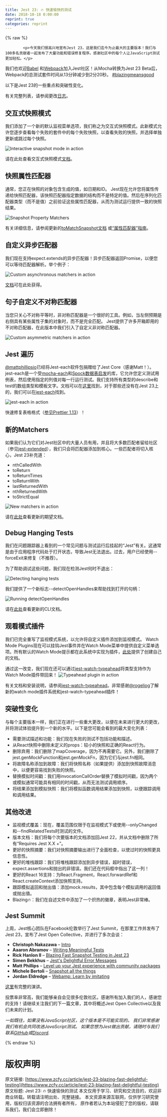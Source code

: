 ```yaml
---
title: Jest 23: 🔥 快速愉快的测试 
date: 2018-10-18 0:00:00
reprint: true
categories: reprint
---
```


{% raw %}

            <p>今天我们很高兴地宣布Jest 23，这是我们迄今为止最大的主要版本！我们与100多名贡献者一起发布了大量功能和错误修复程序。感谢社区中的每个人让JavaScript测试更加轻松。</p>
<p>我们也欢迎<a href="https://babeljs.io/">Babel</a> 和<a href="https://webpack.js.org/">Webpack</a>加入Jest社区！从Mocha转换为Jest 23 Beta后，Webpack的总测试套件时间从13分钟减少到2分20秒。 <a href="https://twitter.com/search?q=%23blazingmeansgood">#blazingmeansgood</a></p>
<p>以下是Jest 23的一些重点和突破性变化。</p>
<p>有关完整列表，请参阅更改<a href="https://github.com/facebook/jest/blob/master/CHANGELOG.md">日志</a>。</p>
<h2><a href="https://jestjs.io/blog/2018/05/29/jest-23-blazing-fast-delightful-testing.html/#interactive-snapshot-mode"></a>交互式快照模式</h2>
<p>我们添加了一个新的默认监视菜单选项，我们称之为交互式快照模式。此新模式允许您逐步查看每个失败的套件中的每个失败快照，以查看失败的快照，并选择单独更新或跳过每个快照。</p>
<p><img src="https://p0.ssl.qhimg.com/t01eb06812b698ab850.gif" alt="Interactive snapshot mode in action"></p>
<p>请在此处查看交互式快照模式<a href="https://jestjs.io/docs/en/snapshot-testing.html#interactive-snapshot-mode">文档</a>。</p>
<h2><a href="https://jestjs.io/blog/2018/05/29/jest-23-blazing-fast-delightful-testing.html/#snapshot-property-matchers"></a>快照属性匹配器</h2>
<p>通常，您正在快照的对象包含生成的值，如日期和ID。 Jest现在允许您将属性传递给快照匹配器，该快照匹配器指定数据的结构而不是特定的值。然后在序列化匹配器类型（而不是值）之前验证这些属性匹配器，从而为测试运行提供一致的快照结果。</p>
<p><img src="https://p0.ssl.qhimg.com/t010da504eae83c26be.png" alt="Snapshot Property Matchers"></p>
<p>有关详细信息，请参阅更新的<a href="https://jestjs.io/docs/en/expect.html#tomatchsnapshotpropertymatchers-snapshotname">toMatchSnapshot文档</a> 或<a href="https://jestjs.io/docs/en/snapshot-testing.html#property-matchers">“属性匹配器”指南</a>。</p>
<h2><a href="https://jestjs.io/blog/2018/05/29/jest-23-blazing-fast-delightful-testing.html/#custom-asynchronous-matchers"></a>自定义异步匹配器</h2>
<p>我们现在支持expect.extends的异步匹配器！异步匹配器返回Promise，以便您可以等待匹配器解析。举个例子：</p>
<p><img src="https://p0.ssl.qhimg.com/t016277f085644d0e05.png" alt="Custom asynchronous matchers in action"></p>
<p><a href="https://jestjs.io/docs/en/expect.html#expectextendmatchers">文档</a>可在此处获得。</p>
<h2><a href="https://jestjs.io/blog/2018/05/29/jest-23-blazing-fast-delightful-testing.html/#custom-asymmetric-matchers"></a>句子自定义不对称匹配器</h2>
<p>当您只关心不对称平等时，非对称匹配器是一个很好的工具。例如，当左侧预期是右侧具有某些属性子集的对象时，而不是完全匹配。 Jest提供了许多开箱即用的不对称匹配器，在此版本中我们引入了自定义非对称匹配器。</p>
<p><img src="https://p0.ssl.qhimg.com/t013b317c71da1fef99.png" alt="Custom asymmetric matchers in action"></p>
<h2><a href="https://jestjs.io/blog/2018/05/29/jest-23-blazing-fast-delightful-testing.html/#jest-each"></a>Jest 遍历</h2>
<p><a href="https://twitter.com/mattphillipsio">@mattphillipsio</a>已经将Jest-each软件包捐赠给了Jest Core（感谢Matt！）。 jest-each是一个受<a href="https://yarnpkg.com/en/package/mocha-each">mocha-each</a>和<a href="http://spockframework.org/spock/docs/1.1/data_driven_testing.html#data-tables">Spock数据表启发</a>的库，它允许您定义测试用例表，然后使用指定的列值对每一行运行测试。我们支持所有类型的describe和test的数组类型和模板文字。文档可以在<a href="https://jestjs.io/docs/en/api.html#testeachtable-name-fn">这里</a>找到，对于那些还没有在Jest 23上的，我们可以在<a href="https://yarnpkg.com/en/package/jest-each">jest-each</a>找到。 </p>
<p><img src="https://p0.ssl.qhimg.com/t016e41c999f92902fc.png" alt="jest-each in action"></p>
<p>快速修复表格格式（<a href="https://prettier.io/blog/2018/05/23/1.13.0.html#format-new-describeeach-table-in-jest-23-4423-by-ikatyang">参见Prettier 1.13</a>）！</p>
<h2><a href="https://jestjs.io/blog/2018/05/29/jest-23-blazing-fast-delightful-testing.html/#new-matchers"></a>新的Matchers</h2>
<p>如果我们认为它们对Jest社区中的大量人员有用，并且将大多数匹配者留给社区（参见<a href="https://yarnpkg.com/en/package/jest-extended">jest-extended</a>），我们只会将匹配器添加到核心。一些匹配者将切入核心，Jest 23补充道：</p>
<ul>
<li>nthCalledWith</li>
<li>toReturn</li>
<li>toReturnTimes</li>
<li>toReturnWith</li>
<li>lastReturnedWith</li>
<li>nthReturnedWith</li>
<li>toStrictEqual</li>
</ul>
<p><img src="https://p0.ssl.qhimg.com/t01ffcbf28f2f2845f5.png" alt="New matchers in action"></p>
<p>请在<a href="https://jestjs.io/docs/en/expect.html">此处</a>查看更新的期望文档。</p>
<h2><a href="https://jestjs.io/blog/2018/05/29/jest-23-blazing-fast-delightful-testing.html/#debug-hanging-tests"></a>Debug Hanging Tests</h2>
<p>我们在问题跟踪器上看到的一个常见问题与测试运行后挂起的“Jest”有关。这通常是由于应用程序代码处于打开状态，导致Jest无法退出。过去，用户已经使用--forceExit来修复（不推荐）。</p>
<p>为了帮助调试这些问题，我们现在检测Jest何时不退出：</p>
<p><img src="https://p0.ssl.qhimg.com/t01f61202230f1d9047.png" alt="Detecting hanging tests"></p>
<p>我们提供了一个新标志--detectOpenHandles来帮助找到打开的句柄：</p>
<p><img src="https://p0.ssl.qhimg.com/t01786f640c153c3f13.png" alt="Running detectOpenHandles"></p>
<p>请在<a href="https://jestjs.io/docs/en/cli.html#detectopenhandles">此处</a>查看更新的CLI文档。</p>
<h2><a href="https://jestjs.io/blog/2018/05/29/jest-23-blazing-fast-delightful-testing.html/#watch-mode-plugins"></a>观看模式插件</h2>
<p>我们已完全重写了监视模式系统，以允许将自定义插件添加到监视模式。 Watch Mode Plugins现在可以挂钩Jest事件并在Watch Mode菜单中提供自定义菜单选项。所有默认的Watch Mode提示都在此系统中实现为插件，<a href="https://jestjs.io/docs/en/watch-plugins.html">此处</a>提供了创建自己的文档。</p>
<p>通过这一改变，我们现在还可以通过<a href="https://yarnpkg.com/en/package/jest-watch-typeahead">jest-watch-typeahead</a>将类型支持作为Watch Mode插件带回来！
<img src="https://p0.ssl.qhimg.com/t018dbad6d31b47b1fd.gif" alt="Typeahead plugin in action"></p>
<p>有关文档和安装说明，请参阅<a href="https://github.com/jest-community/jest-watch-typeahead">jest-watch-typeahead</a>。非常感谢<a href="https://twitter.com/rogeliog">@rogeliog</a>了解新的watch mode插件系统和jest-watch-typeahead插件！</p>
<h2><a href="https://jestjs.io/blog/2018/05/29/jest-23-blazing-fast-delightful-testing.html/#breaking-changes"></a>突破性变化</h2>
<p>与每个主要版本一样，我们正在进行一些重大更改，以便在未来进行更大的更改，并将测试体验提升到一个新的水平。以下是您可能会看到的最大变化列表：</p>
<ul>
<li>需要测试描述和功能：我们现在失败的测试不包括功能和描述。</li>
<li>从React快照中删除未定义的props：较小的快照和正确的React行为。</li>
<li>删除弃用：我们删除了mapCoverage，因为不再需要它。另外，我们删除了jest.genMockFunction和jest.genMockFn，因为它们与jest.fn相同。</li>
<li>将故障名称添加到故障：我们将快照名称（如果提供）添加到快照故障消息中，以便更容易找到失败的快照。</li>
<li>替换模拟时间戳：我们用invocationCallOrder替换了模拟时间戳，因为两个或模拟通常可能具有相同的时间戳，从而无法测试调用顺序。</li>
<li>将结果添加到模拟快照：我们将模拟函数调用结果添加到快照，以便跟踪调用和调用结果。</li>
</ul>
<h2><a href="https://jestjs.io/blog/2018/05/29/jest-23-blazing-fast-delightful-testing.html/#other-improvements"></a>其他改进</h2>
<ul>
<li>监视模式覆盖：现在，覆盖范围仅限于在监视模式下或使用--onlyChanged和--findRelatedTests时测试的文件。</li>
<li>版本文档：我们将每个次要版本的文档添加回Jest 22，并从文档中删除了所有“Requires Jest X.X +”。</li>
<li>更好的快照摘要：我们对快照摘要输出进行了全面检查，以使过时的快照更具信息性。</li>
<li>更好的堆栈跟踪：我们将堆栈跟踪添加到异步错误，超时错误，expect.assertions和抛出的非错误。我们还在代码框中指出了这一列！</li>
<li>更好的React 16支持：为React.Fragment，React.forwardRef和React.createContext添加快照支持。</li>
<li>跟踪模拟返回和抛出值：添加mock.results，其中包含每个模拟调用的返回值或抛出值。</li>
<li>Blazing🔥：我们在自述文件中添加了一个炽热的徽章，表明Jest非常棒。</li>
</ul>
<h2><a href="https://jestjs.io/blog/2018/05/29/jest-23-blazing-fast-delightful-testing.html/#jest-summit"></a>Jest Summit</h2>
<p>上周，Jest核心团队在Facebook伦敦举行了Jest Summit，在那里工作并发布了Jest 23，宣布了Jest Open Collective，并进行了多次会谈：</p>
<ul>
<li><strong>Christoph Nakazawa</strong> – <a href="https://www.youtube.com/watch?v=cAKYQpTC7MA">Intro</a></li>
<li><strong>Aaaron Abramov</strong> – <a href="https://youtu.be/cAKYQpTC7MA?t=440">Writing Meaningful Tests</a></li>
<li><strong>Rick Hanlon II</strong> – <a href="https://youtu.be/cAKYQpTC7MA?t=1881">Blazing Fast Snapshot Testing in Jest 23</a></li>
<li><strong>Simen Bekkhus</strong> – <a href="https://youtu.be/cAKYQpTC7MA?t=2990">Jest's Delightful Error Messages</a></li>
<li><strong>Matt Phillips</strong> – <a href="https://youtu.be/cAKYQpTC7MA?t=3852">Level up your Jest experience with community packages</a></li>
<li><strong>Michele Bertoli</strong> – <a href="https://youtu.be/cAKYQpTC7MA?t=4582">Snapshot all the things</a></li>
<li><strong>Jordan Eldredge</strong> – <a href="https://youtu.be/cAKYQpTC7MA?t=5185">Webamp: Learn by imitating</a></li>
</ul>
<p><a href="https://www.youtube.com/watch?v=cAKYQpTC7MA">这里</a>有完整的演讲。</p>
<p>投票率非常高，我们能够亲自会见很多伦敦社区。感谢所有加入我们的人，感谢您的支持！请继续关注我们的下一篇文章，其中将概述Jest Open Collective以及我们未来的计划。</p>
<p><em>一如既往，如果没有JavaScript社区，这个版本是不可能实现的。
我们非常感谢我们有机会共同改进JavaScript测试。
如果您想为Jest做出贡献，请随时与我们联系<a href="https://github.com/facebook/jest">GitHub</a>或<a href="">Discord</a>.</em></p>

          
{% endraw %}

# 版权声明
原文链接: [https://www.zcfy.cc/article/jest-23-blazing-fast-delightful-testing](https://www.zcfy.cc/article/jest-23-blazing-fast-delightful-testing)
原文标题: Jest 23: 🔥 快速愉快的测试
本文仅用于学习、研究和交流目的，欢迎非商业转载。转载请注明出处、完整链接。
本文资源来源互联网，仅供学习研究使用，版权归该资源的合法拥有者所有，
原作者若认为本站侵犯了您的版权，请联系我们，我们会立即删除！
